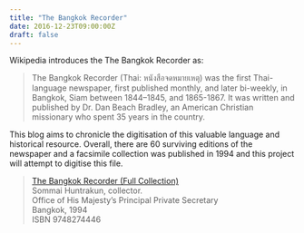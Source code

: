 ```yaml
---
title: "The Bangkok Recorder"
date: 2016-12-23T09:00:00Z
draft: false
---
```

Wikipedia introduces the The Bangkok Recorder as:

> The Bangkok Recorder (Thai: หนังสือจดหมายเหตุ) was the first Thai-language newspaper, first published monthly, and later bi-weekly, in Bangkok, Siam between 1844–1845, and 1865-1867. It was written and published by Dr. Dan Beach Bradley, an American Christian missionary who spent 35 years in the country.

This blog aims to chronicle the digitisation of this valuable language and historical resource. Overall, there are 60 surviving editions of the newspaper and a facsimile collection was published in 1994 and this project will attempt to digitise this file.

> [The Bangkok Recorder (Full Collection)](http://dl.parliament.go.th/bitstream/handle/lirt/296974/2536_สมหมาย_ฮุนตระกูล_b.pdf)  
Sommai Huntrakun, collector.  
Office of His Majesty’s Principal Private Secretary  
Bangkok, 1994  
ISBN 9748274446
